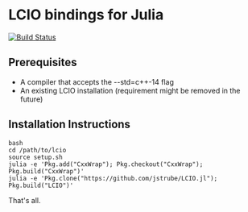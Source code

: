 LCIO bindings for Julia
=======================
[![Build Status](https://travis-ci.org/jstrube/LCIO.jl.svg?branch=master)](https://travis-ci.org/jstrube/LCIO.jl)

Prerequisites
-------------
 - A compiler that accepts the --std=c++-14 flag
 - An existing LCIO installation (requirement might be removed in the future)

Installation Instructions
-------------------------
```
bash
cd /path/to/lcio
source setup.sh
julia -e 'Pkg.add("CxxWrap"); Pkg.checkout("CxxWrap"); Pkg.build("CxxWrap")'
julia -e 'Pkg.clone("https://github.com/jstrube/LCIO.jl"); Pkg.build("LCIO")'
```
That's all. 
